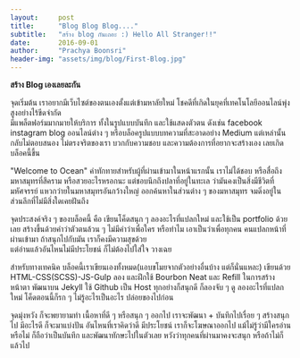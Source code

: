 ```yaml
---
layout:     post
title:      "Blog Blog Blog...."
subtitle:   "สร้าง blog กันเถอะ :) Hello All Stranger!!"
date:       2016-09-01 
author:     "Prachya Boonsri"
header-img: "assets/img/blog/First-Blog.jpg"
---
```

<strong> สร้าง Blog เองเลยละกัน </strong>
<p>จุดเริ่มต้น เราอยากมีเว็บไซต์ของตนเองตั้งแต่เข้ามหาลัยใหม่ โชคดีที่เกิดในยุคที่เทคโนโลยีออนไลน์พุ่งสูงอย่างไร้ขีดจำกัด <br>มีแพล็ตฟอร์มมากมายให้บริการ ทั้งในรูปแบบบันทึก และใช้แสดงตัวตน
 ดังเช่น facebook instagram blog ออนไลน์ต่าง ๆ หรือบล็อครูปแบบบทความที่สะอาดอย่าง Medium แต่เหล่านั้นกลับไม่ตอบสนอง ไม่ตรงจริตของเรา บวกกับความชอบ และความต้องการที่อยากจะสร้างเอง เลยเกิดบล็อคนี้ขึ้น 

<p>"Welcome to Ocean" คำทักทายสำหรับผู้ที่ผ่านเข้ามาในหน้าแรกนั้น เราไม่ได้ชอบ หรือสื่อถึงมหาสมุทรที่สีคราม หรือสวยอะไรหรอกนะ แต่ชอบนึกถึงปลาที่อยู่ในทะเล ว่ามันคงเป็นสิ่งมีชีวิตที่มหัศจรรย์ แหวกว่ายในมหาสมุทรอันกว้างใหญ่
ออกค้นหาในส่วนต่าง ๆ ของมหาสมุทร จมดิ่งอยู่ในส่วนลึกที่ไม่มีสิ่งใดเคยฝันถึง 

<p>จุดประสงค์จริง ๆ ของบล็อคนี้ คือ เขียนโค็ดสนุก ๆ ลองอะไรที่แปลกใหม่ และใช้เป็น portfolio ด้วยเลย สร้างขึ้นด้วยคำว่าตัวตนล้วน ๆ 
ไม่มีคำว่าเพื่อใคร หรือทำไม เอาเป็นว่าเพื่อทุกคน คนแปลกหน้าที่ผ่านเข้ามา  ถ้าสนุกไปกับมัน เราก็คงมีความสุขด้วย 
<br>แต่อ่านแล้วอันไหนไม่มีประโยชน์ ก็ไม่ต้องไปใส่ใจ วางเฉย
<p>สำหรับทางเทคนิค บล็อคนี้เราเขียนเองทั้งหมด(แอบขโมยจากตัวอย่างอื่นบ้าง แต่ก็นั่นแหละ) เขียนด้วย HTML-CSS(SCSS)-JS-Gulp ลอง และฝึกใช้ Bourbon Neat และ Refill ในการสร้างหน้าตา พัฒนาบน Jekyll ใช้ Github เป็น Host ทุกอย่างก็สนุกดี
ก็ลองจับ ๆ ดู ลองอะไรที่แปลกใหม่ โค็ดตอนนี้ก็รก ๆ ไม่รู้อะไรเป็นอะไร ปล่อยของไปก่อน 
<p>จุดมุ่งหวัง ก็จะพยายามทำ เนื้อหาที่ดี ๆ หรือสนุก ๆ ออกไป เราจะพัฒนา + บันทึกไปเรื่อย ๆ สร้างสนุกไป มีอะไรดี ก็จะมาแบ่งปัน อันไหนที่เราคิดว่าดี มีประโยชน์ เราก็จะโฆษณาออกไป แม้ไม่รู้ว่ามีใครอ่านหรือไม่ ก็ถือว่าเป็นบันทึก และพัฒนาทักษะไปในตัวเลย หวังว่าทุกคนที่ผ่านมาคงจะสนุก หรือถ้าไม่ก็แล้วไป 
